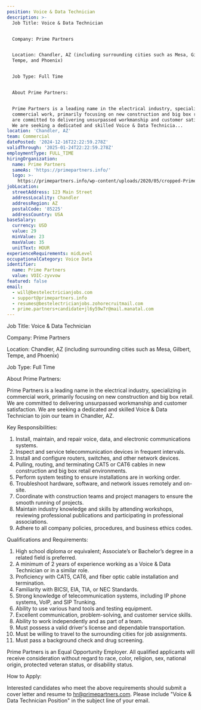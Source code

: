 ```yaml
---
position: Voice & Data Technician
description: >-
  Job Title: Voice & Data Technician 


  Company: Prime Partners


  Location: Chandler, AZ (including surrounding cities such as Mesa, Gilbert,
  Tempe, and Phoenix)


  Job Type: Full Time 


  About Prime Partners:


  Prime Partners is a leading name in the electrical industry, specializing in
  commercial work, primarily focusing on new construction and big box retail. We
  are committed to delivering unsurpassed workmanship and customer satisfaction.
  We are seeking a dedicated and skilled Voice & Data Technicia...
location: 'Chandler, AZ'
team: Commercial
datePosted: '2024-12-16T22:22:59.278Z'
validThrough: '2025-01-24T22:22:59.278Z'
employmentType: FULL_TIME
hiringOrganization:
  name: Prime Partners
  sameAs: 'https://primepartners.info/'
  logo: >-
    https://primepartners.info/wp-content/uploads/2020/05/cropped-Prime-Partners-Logo-NO-BG-1-1.png
jobLocation:
  streetAddress: 123 Main Street
  addressLocality: Chandler
  addressRegion: AZ
  postalCode: '85225'
  addressCountry: USA
baseSalary:
  currency: USD
  value: 29
  minValue: 23
  maxValue: 35
  unitText: HOUR
experienceRequirements: midLevel
occupationalCategory: Voice Data
identifier:
  name: Prime Partners
  value: VOIC-zyvvow
featured: false
email:
  - will@bestelectricianjobs.com
  - support@primepartners.info
  - resumes@bestelectricianjobs.zohorecruitmail.com
  - prime.partners+candidate+jl6y59w7r@mail.manatal.com
---
```




Job Title: Voice & Data Technician 

Company: Prime Partners

Location: Chandler, AZ (including surrounding cities such as Mesa, Gilbert, Tempe, and Phoenix)

Job Type: Full Time 

About Prime Partners:

Prime Partners is a leading name in the electrical industry, specializing in commercial work, primarily focusing on new construction and big box retail. We are committed to delivering unsurpassed workmanship and customer satisfaction. We are seeking a dedicated and skilled Voice & Data Technician to join our team in Chandler, AZ.

Key Responsibilities:

1. Install, maintain, and repair voice, data, and electronic communications systems.
2. Inspect and service telecommunication devices in frequent intervals.
3. Install and configure routers, switches, and other network devices.
4. Pulling, routing, and terminating CAT5 or CAT6 cables in new construction and big box retail environments.
5. Perform system testing to ensure installations are in working order.
6. Troubleshoot hardware, software, and network issues remotely and on-site.
7. Coordinate with construction teams and project managers to ensure the smooth running of projects.
8. Maintain industry knowledge and skills by attending workshops, reviewing professional publications and participating in professional associations.
9. Adhere to all company policies, procedures, and business ethics codes.

Qualifications and Requirements:

1. High school diploma or equivalent; Associate’s or Bachelor’s degree in a related field is preferred.
2. A minimum of 2 years of experience working as a Voice & Data Technician or in a similar role.
3. Proficiency with CAT5, CAT6, and fiber optic cable installation and termination.
4. Familiarity with BICSI, EIA, TIA, or NEC Standards.
5. Strong knowledge of telecommunication systems, including IP phone systems, VoIP, and SIP Trunking.
6. Ability to use various hand tools and testing equipment.
7. Excellent communication, problem-solving, and customer service skills.
8. Ability to work independently and as part of a team.
9. Must possess a valid driver's license and dependable transportation.
10. Must be willing to travel to the surrounding cities for job assignments.
11. Must pass a background check and drug screening.

Prime Partners is an Equal Opportunity Employer. All qualified applicants will receive consideration without regard to race, color, religion, sex, national origin, protected veteran status, or disability status.

How to Apply:

Interested candidates who meet the above requirements should submit a cover letter and resume to hr@primepartners.com. Please include "Voice & Data Technician Position" in the subject line of your email.
